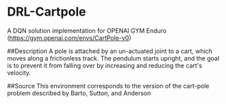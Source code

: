 # DRL-Cartpole
A DQN solution implementation for OPENAI GYM Enduro (https://gym.openai.com/envs/CartPole-v0)


##Description
A pole is attached by an un-actuated joint to a cart, which moves along a frictionless track. The pendulum starts upright, and the goal is to prevent it from falling over by increasing and reducing the cart's velocity.

##Source
This environment corresponds to the version of the cart-pole problem described by Barto, Sutton, and Anderson